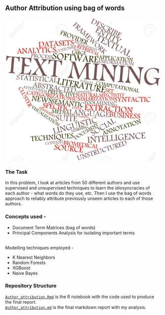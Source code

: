 ## Author Attribution using bag of words

![image](https://github.com/sagar-chadha/Coursework/blob/master/Repository_files/author_attribution.jpg)

### The Task
In this problem, I look at articles from 50 different authors and use supervised and unsupervised techniques to learn the idiosyncracies of each author - what words do they use, etc. Then I use the bag of words approach to reliably attribute previously unseen articles to each of those authors. 

### Concepts used - 
* Document Term Matrices (bag of words)
* Principal Components Analysis for isolating important terms <br> <br>

Modelling techniques employed - 
* K Nearest Neighbors
* Random Forests
* XGBoost
* Naive Bayes

### Repository Structure
[`Author_attribution.Rmd`](https://github.com/sagar-chadha/Coursework/blob/master/Text_Analytics/Author_Attribution/Author_Attribution.Rmd) is the R notebook with the code used to produce the final report. <br>
[`Author_attribution.md`](https://github.com/sagar-chadha/Coursework/blob/master/Text_Analytics/Author_Attribution/Author_Attribution.md) is the final markdown report with my analysis.
